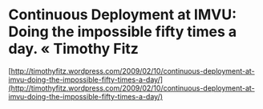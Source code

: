 <!--
id: 77475251
link: http://tumblr.atmos.org/post/77475251/continuous-deployment-at-imvu-doing-the-impossible
slug: continuous-deployment-at-imvu-doing-the-impossible
date: Wed Feb 11 2009 07:23:39 GMT-0800 (PST)
publish: 2009-02-011
tags: 
title: Continuous Deployment at IMVU: Doing the impossible fifty times a day. « Timothy Fitz
-->


Continuous Deployment at IMVU: Doing the impossible fifty times a day. « Timothy Fitz
=====================================================================================

[http://timothyfitz.wordpress.com/2009/02/10/continuous-deployment-at-imvu-doing-the-impossible-fifty-times-a-day/](http://timothyfitz.wordpress.com/2009/02/10/continuous-deployment-at-imvu-doing-the-impossible-fifty-times-a-day/)


